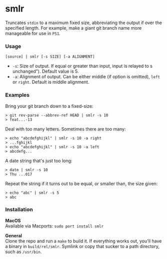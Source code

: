 # smlr
Truncates `stdin` to a maximum fixed size, abbreviating the output if over the specified length. For example, make a giant git branch name more manageable for use in `PS1`.

### Usage
`[source] | smlr [-s SIZE] [-a ALIGNMENT]`
* `-s`: Size of output. If equal or greater than input, input is relayed to s unchanged"). Default value is 5.
* `-a`: Alignment of output. Can be either middle (if option is omitted), `left` or `right`. Default is middle alignment.

### Examples
Bring your git branch down to a fixed-size:
```
> git rev-parse --abbrev-ref HEAD | smlr -s 10
> feat...-13
```
Deal with too many letters. Sometimes there are too many:
```
> echo "abcdefghijkl" | smlr -s 10 -a right
> ...fghijkl
> echo "abcdefghijkl" | smlr -s 10 -a left
> abcdefg...
```
A date string that's just too long:
```
> date | smlr -s 10
> Thu ...017
```
Repeat the string if it turns out to be equal, or smaller than, the size given:
```
> echo "abc" | smlr -s 5
> abc
```

### Installation

**MacOS**  
Available via Macports: `sudo port install smlr`

**General**  
Clone the repo and run a `make` to build it. If everything works out, you'll have a binary in `build/rel/smlr`. Symlink or copy that sucker to a path directory, such as `/usr/bin`.
